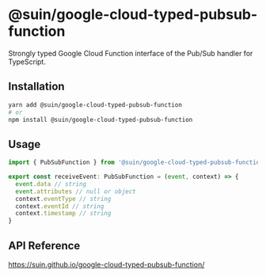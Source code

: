 # @suin/google-cloud-typed-pubsub-function

Strongly typed Google Cloud Function interface of the Pub/Sub handler for TypeScript.

## Installation

```bash
yarn add @suin/google-cloud-typed-pubsub-function
# or
npm install @suin/google-cloud-typed-pubsub-function
```

## Usage

```typescript
import { PubSubFunction } from '@suin/google-cloud-typed-pubsub-function'

export const receiveEvent: PubSubFunction = (event, context) => {
  event.data // string
  event.attributes // null or object
  context.eventType // string
  context.eventId // string
  context.timestamp // string
}
```

## API Reference

https://suin.github.io/google-cloud-typed-pubsub-function/
